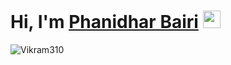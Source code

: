 <h1><strong>Hi, I'm <a href="https://phanidharbairi.com">Phanidhar Bairi</a></strong> <img src="https://raw.githubusercontent.com/syedareehaquasar/syedareehaquasar/master/gifs/Hi.gif" width="28px"></h1>
<div align="left"> 
    <img src="https://komarev.com/ghpvc/?username=phanidharbairi" alt="Vikram310"> 
</div>
